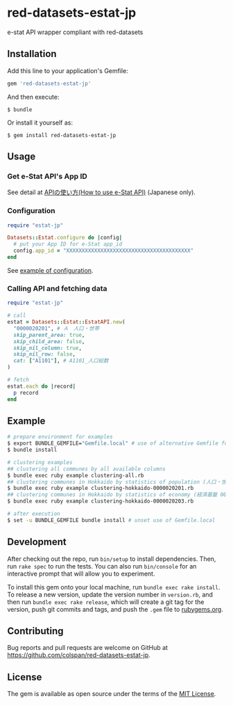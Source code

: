 # red-datasets-estat-jp
e-stat API wrapper compliant with red-datasets

## Installation

Add this line to your application's Gemfile:

```ruby
gem 'red-datasets-estat-jp'
```

And then execute:

    $ bundle

Or install it yourself as:

    $ gem install red-datasets-estat-jp

## Usage

### Get e-Stat API's App ID

See detail at [APIの使い方(How to use e-Stat API)](https://www.e-stat.go.jp/api/api-dev/how_to_use) (Japanese only).

### Configuration

```ruby
require "estat-jp"

Datasets::Estat.configure do |config|
  # put your App ID for e-Stat app_id
  config.app_id = "XXXXXXXXXXXXXXXXXXXXXXXXXXXXXXXXXXXXXXXX"
end
```

See [example of configuration](example/estat-config.rb.example).

### Calling API and fetching data

```ruby
require "estat-jp"

# call
estat = Datasets::Estat::EstatAPI.new(
  "0000020201", # Ａ　人口・世帯
  skip_parent_area: true,
  skip_child_area: false,
  skip_nil_column: true,
  skip_nil_row: false,
  cat: ["A1101"], # A1101_人口総数
)

# fetch
estat.each do |record|
  p record
end
```

## Example

```bash
# prepare environment for examples
$ export BUNDLE_GEMFILE="Gemfile.local" # use of alternative Gemfile for examples
$ bundle install

# clustering examples
## clustering all communes by all available columns
$ bundle exec ruby example clustering-all.rb
## clustering communes in Hokkaido by statistics of population (人口・世帯 0000020201)
$ bundle exec ruby example clustering-hokkaido-0000020201.rb
## clustering communes in Hokkaido by statistics of economy (経済基盤 0000020203)
$ bundle exec ruby example clustering-hokkaido-0000020203.rb

# after execution
$ set -u BUNDLE_GEMFILE bundle install # unset use of Gemfile.local
```

## Development

After checking out the repo, run `bin/setup` to install dependencies. Then, run `rake spec` to run the tests. You can also run `bin/console` for an interactive prompt that will allow you to experiment.

To install this gem onto your local machine, run `bundle exec rake install`. To release a new version, update the version number in `version.rb`, and then run `bundle exec rake release`, which will create a git tag for the version, push git commits and tags, and push the `.gem` file to [rubygems.org](https://rubygems.org).

## Contributing

Bug reports and pull requests are welcome on GitHub at https://github.com/colspan/red-datasets-estat-jp.

## License

The gem is available as open source under the terms of the [MIT License](https://opensource.org/licenses/MIT).
